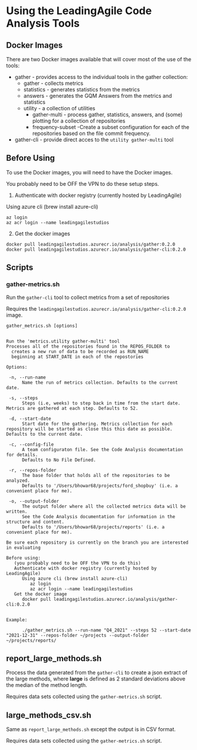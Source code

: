 # Using the LeadingAgile Code Analysis Tools

## Docker Images

There are two Docker images available that will cover most of the use of the tools:

* gather - provides access to the individual tools in the gather collection:
    * gather - collects metrics
    * statistics - generates statistics from the metrics
    * answers - generates the GQM Answers from the metrics and statistics
    * utility - a collection of utilities
        * gather-multi - process gather, statistics, answers, and (some) plotting for a collection of repositories
        * frequency-subset -Create a subset configuration for each of the repositories based on the file commit frequency.
* gather-cli - provide direct acces to the `utility gather-multi` tool


## Before Using

To use the Docker images, you will need to have the Docker images.

You probably need to be OFF the VPN to do these setup steps.

1. Authenticate with docker registry (currently hosted by LeadingAgile)

Using azure cli (brew install azure-cli)

```shell
az login
az acr login --name leadingagilestudios
```

2. Get the docker images

```shell
docker pull leadingagilestudios.azurecr.io/analysis/gather:0.2.0
docker pull leadingagilestudios.azurecr.io/analysis/gather-cli:0.2.0
```

## Scripts

### gather-metrics.sh

Run the `gather-cli` tool to collect metrics from a set of repositories

Requires the `leadingagilestudios.azurecr.io/analysis/gather-cli:0.2.0` image.

```
gather_metrics.sh [options]


Run the 'metrics.utility gather-multi' tool
Processes all of the repositories found in the REPOS_FOLDER to
  creates a new run of data to be recorded as RUN_NAME
  beginning at START_DATE in each of the repostories

Options:

 -n, --run-name
      Name the run of metrics collection. Defaults to the current date.

 -s, --steps
      Steps (i.e, weeks) to step back in time from the start date. Metrics are gathered at each step. Defaults to 52.

 -d, --start-date
      Start date for the gathering. Metrics collection for each repository will be started as close this this date as possible. Defaults to the current date.

 -c, --config-file
      A team configuraton file. See the Code Analysis documentation for details.
      Defaults to No File Defined.

 -r, --repos-folder
      The base folder that holds all of the repositories to be analyzed.
      Defaults to '/Users/bhowar68/projects/ford_shopbuy' (i.e. a convenient place for me).

 -o, --output-folder
      The output folder where all the collected metrics data will be written.
      See the Code Analysis documentation for information in the structure and content.
      Defaults to '/Users/bhowar68/projects/reports' (i.e. a convenient place for me).

Be sure each repository is currently on the branch you are interested in evaluating

Before using:
   (you probably need to be OFF the VPN to do this)
   Authenticate with docker registry (currently hosted by LeadingAgile)
      Using azure cli (brew install azure-cli)
         az login
         az acr login --name leadingagilestudios
   Get the docker image
      docker pull leadingagilestudios.azurecr.io/analysis/gather-cli:0.2.0


Example:

      ./gather_metrics.sh --run-name "Q4_2021" --steps 52 --start-date "2021-12-31" --repos-folder ~/projects --output-folder ~/projects/reports/
```

## report_large_methods.sh

Process the data generated from the `gather-cli` to create a json extract of the large methods, where **large** is defined as 2 standard deviations above the median of the method length.

Requires data sets collected using the `gather-metrics.sh` script.

## large_methods_csv.sh

Same as `report_large_methods.sh` except the output is in CSV format.

Requires data sets collected using the `gather-metrics.sh` script.

